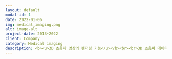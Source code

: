 ```yaml
---
layout: default
modal-id: 1
date: 2022-01-06
img: medical_imaging.png
alt: image-alt
project-date: 2013~2022
client: Company
category: Medical imaging
description: <b><u>3D 초음파 영상의 렌더링 기능</u></b><br><br>3D 초음파 데이터를 활용한 볼륨 렌더링 기술을 개발하였습니다. Fetoscopic Rendering, Endoscopic Rendering 등 태아와 각종 장기들이 사실적으로 표현되기 위한 렌더링 방법과 Pre/Post 영상처리기능을 개발하였습니다.<br><br><b><u>3D 초음파 영상의 진단기능</u></b><br><br>3D 초음파 데이터에서 선택된 객체의 3D Segmentation을 통해서, 크기와 부피를 측정하여 진단에 필요한 요소들을 출력하고 이를 가시화하는 기능들을 개발하였습니다.<br><br><b><u>3D 초음파 영상의 인공지능</u></b><br><br>3D 초음파 데이터를 기반으로한 Object Detection, 3D Segmentation, Style Transfer 기술을 렌더링과 진단기능에 제품에 적용하였습니다.<br><br><img src="https://user-images.githubusercontent.com/18140805/149872811-f0714f7b-3571-4812-b5d1-6df168949d7c.png">
---
```

